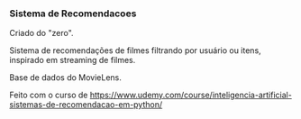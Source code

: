 ### Sistema de Recomendacoes

Criado do "zero". 

Sistema de recomendações de filmes filtrando por usuário ou itens, inspirado em streaming de filmes.

Base de dados do MovieLens.

Feito com o curso de https://www.udemy.com/course/inteligencia-artificial-sistemas-de-recomendacao-em-python/
